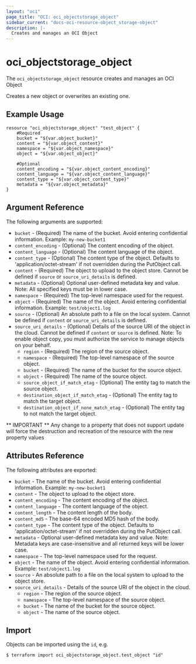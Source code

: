 ```yaml
---
layout: "oci"
page_title: "OCI: oci_objectstorage_object"
sidebar_current: "docs-oci-resource-object_storage-object"
description: |-
  Creates and manages an OCI Object
---
```


# oci_objectstorage_object
The `oci_objectstorage_object` resource creates and manages an OCI Object

Creates a new object or overwrites an existing one.


## Example Usage

```hcl
resource "oci_objectstorage_object" "test_object" {
	#Required
	bucket = "${var.object_bucket}"
	content = "${var.object_content}"
	namespace = "${var.object_namespace}"
	object = "${var.object_object}"

	#Optional
	content_encoding = "${var.object_content_encoding}"
	content_language = "${var.object_content_language}"
	content_type = "${var.object_content_type}"
	metadata = "${var.object_metadata}"
}
```

## Argument Reference

The following arguments are supported:

* `bucket` - (Required) The name of the bucket. Avoid entering confidential information. Example: `my-new-bucket1` 
* `content_encoding` - (Optional) The content encoding of the object.
* `content_language` - (Optional) The content language of the object.
* `content_type` - (Optional) The content type of the object.  Defaults to 'application/octet-stream' if not overridden during the PutObject call.
* `content` - (Required) The object to upload to the object store. Cannot be defined if `source` or `source_uri_details` is defined.
* `metadata` - (Optional) Optional user-defined metadata key and value.
Note: All specified keys must be in lower case.
* `namespace` - (Required) The top-level namespace used for the request.
* `object` - (Required) The name of the object. Avoid entering confidential information. Example: `test/object1.log` 
* `source` - (Optional) An absolute path to a file on the local system. Cannot be defined if `content` or `source_uri_details` is defined.
* `source_uri_details` - (Optional) Details of the source URI of the object in the cloud. Cannot be defined if `content` or `source` is defined. 
Note: To enable object copy, you must authorize the service to manage objects on your behalf.
    * `region` - (Required) The region of the source object.
    * `namespace` - (Required) The top-level namespace of the source object.
    * `bucket` - (Required) The name of the bucket for the source object.
    * `object` - (Required) The name of the source object.
    * `source_object_if_match_etag` - (Optional) The entity tag to match the source object.
    * `destination_object_if_match_etag` - (Optional) The entity tag to match the target object.
    * `destination_object_if_none_match_etag` - (Optional) The entity tag to not match the target object.

** IMPORTANT **
Any change to a property that does not support update will force the destruction and recreation of the resource with the new property values

## Attributes Reference

The following attributes are exported:

* `bucket` - The name of the bucket. Avoid entering confidential information. Example: `my-new-bucket1` 
* `content` - The object to upload to the object store.
* `content_encoding` - The content encoding of the object.
* `content_language` - The content language of the object.
* `content_length` - The content length of the body.
* `content_md5` - The base-64 encoded MD5 hash of the body.
* `content_type` - The content type of the object.  Defaults to 'application/octet-stream' if not overridden during the PutObject call.
* `metadata` - Optional user-defined metadata key and value.
Note: Metadata keys are case-insensitive and all returned keys will be lower case.
* `namespace` - The top-level namespace used for the request.
* `object` - The name of the object. Avoid entering confidential information. Example: `test/object1.log` 
* `source` - An absolute path to a file on the local system to upload to the object store.
* `source_uri_details` - Details of the source URI of the object in the cloud. 
    * `region` - The region of the source object.
    * `namespace` - The top-level namespace of the source object.
    * `bucket` - The name of the bucket for the source object.
    * `object` - The name of the source object.

## Import

Objects can be imported using the `id`, e.g.

```
$ terraform import oci_objectstorage_object.test_object "id"
```
